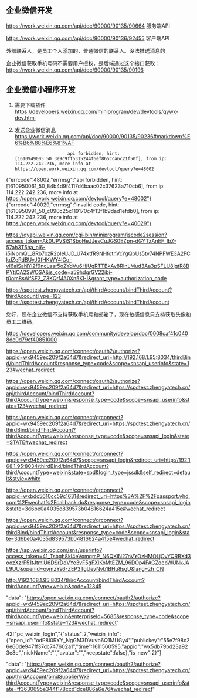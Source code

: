## 企业微信开发

https://work.weixin.qq.com/api/doc/90000/90135/90664  服务端API

https://work.weixin.qq.com/api/doc/90000/90136/92455  客户端API


外部联系人，是员工个人添加的，普通微信的联系人。没法推送消息的

企业微信获取手机号码不需要用户授权，是后端通过这个接口获取：https://work.weixin.qq.com/api/doc/90000/90135/90196

## 企业微信小程序开发


1. 需要下载插件
https://developers.weixin.qq.com/miniprogram/dev/devtools/qywx-dev.html

2. 发送企业微信消息
https://work.weixin.qq.com/api/doc/90000/90135/90236#markdown%E6%B6%88%E6%81%AF

                           api forbidden, hint: [1610949005_50_3e9c9ff5315244f6ef865cca6c21f50f], from ip: 114.222.242.236, more info at https://open.work.weixin.qq.com/devtool/query?e=48002
{"errcode":48002,"errmsg":"api forbidden, hint: [1610950061_50_84b4d9f4117d4baac02c37623a710cb6], from ip: 114.222.242.236, more info at https://open.work.weixin.qq.com/devtool/query?e=48002"}
{"errcode":40029,"errmsg":"invalid code, hint: [1610950991_50_c090c25c119170c4f13f1b9dad1efdb0], from ip: 114.222.242.236, more info at https://open.work.weixin.qq.com/devtool/query?e=40029"}



https://qyapi.weixin.qq.com/cgi-bin/miniprogram/jscode2session?access_token=Ak0UPVSjS1SboHeJJesCuJGS0EZpn-dGYTzAnEF_IbZ-57ah3T5ha_oi6-i5iNpmQL_8Rb7xzR2pIeUJD_U74xtfR9NHfqthVcYgQbUs5tv74NPFWE3A2FCkdZeRdBUyJ0fHKWY4lCo-vI6aiSaNYi2f9ncLaar5o2YdVu6HjUgRTTBkAy8RInLMud3Aa3pSFLU8IgtR8BPYtjOA2SWOSA&js_code=a59hdgrGV22ibi-t0om8sAlfSF2_Z3KQrMA0Xn5KI-I&grant_type=authorization_code


https://spdtest.zhengyatech.cn/api/thirdAccount/bindThirdAccount?thirdAccountType=123
https://spdtest.zhengyatech.cn/api/thirdAccount/bindThirdAccount



您好，现在企业微信不支持获取手机号和邮箱了，现在敏感信息只支持获取头像和员工二维码，


https://developers.weixin.qq.com/community/develop/doc/0008caf41c0408dc0d79cf40851000


https://open.weixin.qq.com/connect/oauth2/authorize?appid=wx9459ec209f2a64d7&redirect_uri=http://192.168.1.95:8034/thirdBind/bindThirdAccount&response_type=code&scope=snsapi_userinfo&state=123#wechat_redirect




https://open.weixin.qq.com/connect/oauth2/authorize?appid=wx9459ec209f2a64d7&redirect_uri=https://spdtest.zhengyatech.cn/api/thirdAccount/bindThirdAccount?thirdAccountType=weixin&response_type=code&scope=snsapi_userinfo&state=123#wechat_redirect

https://open.weixin.qq.com/connect/qrconnect?appid=wx9459ec209f2a64d7&redirect_uri=https://spdtest.zhengyatech.cn/thirdBind/bindThirdAccount?thirdAccountType=weixin&response_type=code&scope=snsapi_login&state=STATE#wechat_redirect



https://open.weixin.qq.com/connect/qrconnect?appid=wx9459ec209f2a64d7&scope=snsapi_login&redirect_uri=http://192.168.1.95:8034/thirdBind/bindThirdAccount?thirdAccountType=weixin&state=spd&login_type=jssdk&self_redirect=default&style=white



https://open.weixin.qq.com/connect/qrconnect?appid=wxbdc5610cc59c1631&redirect_uri=https%3A%2F%2Fpassport.yhd.com%2Fwechat%2Fcallback.do&response_type=code&scope=snsapi_login&state=3d6be0a4035d839573b04816624a415e#wechat_redirect

https://open.weixin.qq.com/connect/qrconnect?appid=wx9459ec209f2a64d7&redirect_uri=https://spdtest.zhengyatech.cn/thirdBind/bindThirdAccount&response_type=code&scope=snsapi_login&state=3d6be0a4035d839573b04816624a415e#wechat_redirect








https://api.weixin.qq.com/sns/userinfo?access_token=41_Tsbgh8kl4eVomqmP_N6QKiN27nVYOzHMOLjOvYQRBXd3oozXzrF51tJtmlU6DSrDdVYe3vF5gFXlKoMtEZM_96DOp4FACZqepWUNkJAL9UU&openid=oymzYs6-ZEP3TgUeyNvb1BHu8sgU&lang=zh_CN



http://192.168.1.95:8034/thirdAccount/bindThirdAccount?thirdAccountType=weixin&code=12345




"data": "https://open.weixin.qq.com/connect/oauth2/authorize?appid=wx9459ec209f2a64d7&redirect_uri=https://spdtest.zhengyatech.cn/api/thirdAccount/bindThirdAccount?thirdAccountType=weixin&enterpriseId=5685&response_type=code&scope=snsapi_userinfo&state=123#wechat_redirect"





42["pc_weixin_login","{\"status\":2,\"weixin_info\":{\"open_id\":\"odP8I0RYY_NgGM3DVuvb6Q1MUGy4\",\"publickey\":\"55e7f98c26e60de947ff37dc747602a1\",\"time\":1611560595,\"appid\":\"wx5db79bd23a923e8e\",\"nickName\":\"\",\"avatar\":\"\",\"keepstate\":false},\"is_new\":2}"]



"data": "https://open.weixin.qq.com/connect/oauth2/authorize?appid=wx9459ec209f2a64d7&redirect_uri=https://spdtest.zhengyatech.cn/api/thirdAccount/bindSupplierWx?thirdAccountType=weixin&response_type=code&scope=snsapi_userinfo&state=ff3630695e344f178ccd1dce886a6e76#wechat_redirect"




















